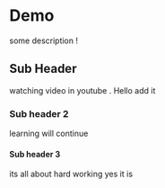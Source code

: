 # Demo

some description !

## Sub Header

watching video in youtube .
Hello add it

### Sub header 2

learning will continue

#### Sub header 3

its all about hard working
yes it is

